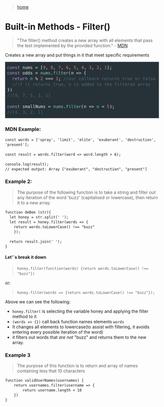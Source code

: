 > [home](../../home.md)

# Built-in Methods - Filter()

> "The filter() method creates a new array with all elements that pass the test implemented by the provided function." - [MDN](https://developer.mozilla.org/en-US/docs/Web/JavaScript/Reference/Global_Objects/Array/filter)

Creates a new array and put things in it that meet specific requirements

![](../../attachments/filter-ex.png)

### MDN Example:

    const words = ['spray', 'limit', 'elite', 'exuberant', 'destruction', 'present'];

    const result = words.filter(word => word.length > 6);

    console.log(result);
    // expected output: Array ["exuberant", "destruction", "present"]

### Example 2:
> The purpose of the following function is to take a string and filter out any iteration of the word 'buzz' (capitalised or lowercase), then return it to a new array.

    function deBee (str){
      let honey = str.split(' ');
      let result = honey.filter(words => {
        return words.toLowerCase() !== "buzz"
        });

      return result.join(' ');
    }

#### Let'`s break it down
>`honey.filter(function(words) {return words.toLowerCase() !== "buzz"})`

or:

> `honey.filter(words => {return words.toLowerCase() !== "buzz"});`

Above we can see the following:
- `honey.filter(` is selecting the variable honey and applying the filter method to it
- `(words => {})` call back function names elements `words`
- It changes all elements to lowercase(to assist with filtering, it avoids entering every possible iteration of the word)
- it filters out words that *are not* "buzz" and returns them to the new array.

### Example 3
> The purpose of this function is to return and array of names containing less that 10 characters

    function validUserNames(usernames) {
        return usernames.filter(username => {
            return username.length < 10
        })
    }
